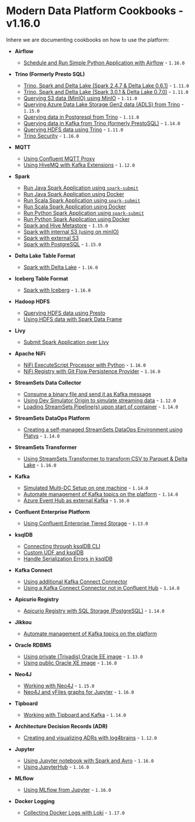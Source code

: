 # Modern Data Platform Cookbooks  - v1.16.0
Inhere we are documenting cookbooks on how to use the platform:

 * **Airflow**
   * [Schedule and Run Simple Python Application with Airflow](./recipes/airflow-schedule-python-app/README.md) - `1.16.0`

 * **Trino (Formerly Presto SQL)**
   * [Trino, Spark and Delta Lake (Spark 2.4.7 & Delta Lake 0.6.1)](./recipes/delta-lake-and-trino-spark2.4/README.md) - `1.11.0`
   * [Trino, Spark and Delta Lake (Spark 3.0.1 & Delta Lake 0.7.0)](./recipes/delta-lake-and-trino-spark3.0/README.md) - `1.11.0`
   * [Querying S3 data (MinIO) using MinIO](./recipes/querying-minio-with-trino/README.md) - `1.11.0`
   * [Querying Azure Data Lake Storage Gen2 data (ADLS) from Trino](./recipes/querying-adls-with-trino/README.md) - `1.15.0`
   * [Querying data in Postgresql from Trino](./recipes/querying-postgresql-with-trino/README.md) - `1.11.0`
   * [Querying data in Kafka from Trino (formerly PrestoSQL)](./recipes/querying-kafka-with-trino/README.md) - `1.14.0`
   * [Querying HDFS data using Trino](./recipes/querying-hdfs-with-presto/README.md) - `1.11.0`
   * [Trino Security](./recipes/trino-security/README.md) - `1.16.0`

 * **MQTT**
   * [Using Confluent MQTT Proxy](./recipes/using-mqtt-proxy/README.md)
   * [Using HiveMQ with Kafka Extensions](./recipes/using-hivemq-with-kafka-extension/README.md) - `1.12.0`

 * **Spark**
   * [Run Java Spark Application using `spark-submit`](./recipes/run-spark-simple-app-java-submit/README.md)
   * [Run Java Spark Application using Docker](./recipes/run-spark-simple-app-java-docker/README.md)
   * [Run Scala Spark Application using `spark-submit`](./recipes/run-spark-simple-app-scala-submit/README.md)
   * [Run Scala Spark Application using Docker](./recipes/run-spark-simple-app-scala-docker/README.md)
   * [Run Python Spark Application using `spark-submit`](./recipes/run-spark-simple-app-python-submit/README.md)
   * [Run Python Spark Application using Docker](./recipes/run-spark-simple-app-python-docker/README.md)   
   * [Spark and Hive Metastore](./recipes/spark-and-hive-metastore/README.md) - `1.15.0`
   * [Spark with internal S3 (using on minIO)](./recipes/spark-with-internal-s3/README.md)
   * [Spark with external S3](./recipes/spark-with-external-s3/README.md)
   * [Spark with PostgreSQL](./recipes/spark-with-postgresql/README.md) - `1.15.0`

 * **Delta Lake Table Format**
   * [Spark with Delta Lake](./recipes/delta-lake-with-spark/README.md) - `1.16.0`

 * **Iceberg Table Format**
   * [Spark with Iceberg](./recipes/iceberg-with-spark/README.md) - `1.16.0`

 * **Hadoop HDFS**
   * [Querying HDFS data using Presto](./recipes/querying-hdfs-with-presto/README.md)
   * [Using HDFS data with Spark Data Frame](./recipes/using-hdfs-with-spark/README.md)

 * **Livy**
   * [Submit Spark Application over Livy](./recipes/run-spark-simple-app-scala-livy/README.md)

 * **Apache NiFi**
   * [NiFi ExecuteScript Processor with Python](./recipes/nifi-execute-processor-with-python/README.md) - `1.16.0`
   * [NiFi Registry with Git Flow Persistence Provider](./recipes/nifi-registry-with-git/README.md) - `1.16.0`

 * **StreamSets Data Collector**
   * [Consume a binary file and send it as Kafka message](./recipes/streamsets-binary-file-to-kafka/README.md)
   * [Using Dev Simulator Origin to simulate streaming data](./recipes/using-dev-simulator-origin/README.md) - `1.12.0`
   * [Loading StreamSets Pipeline(s) upon start of container](./recipes/streamsets-loading-pipelines/README.md) - `1.14.0`

 * **StreamSets DataOps Platform**
   * [Creating a self-managed StreamSets DataOps Environment using Platys](./recipes/streamsets-dataops-creating-environment/README.md) - `1.14.0`

 * **StreamSets Transformer**
   * [Using StreamSets Transformer to transform CSV to Parquet & Delta Lake](./recipes/streamsets-transformer-transform-csv-to-deltalake/README.md) - `1.16.0`    

 * **Kafka**
   * [Simulated Multi-DC Setup on one machine](./recipes/simulated-multi-dc-setup/README.md) - `1.14.0`  
   * [Automate management of Kafka topics on the platform](./recipes/jikkou-automate-kafka-topics-management/README.md) - `1.14.0`
   * [Azure Event Hub as external Kafka](./recipes/azure-event-hub-as-external-kafka/README.md) - `1.16.0`

 * **Confluent Enterprise Platform**
   * [Using Confluent Enterprise Tiered Storage](./recipes/confluent-tiered-storage/README.md) - `1.13.0`

 * **ksqlDB**
   * [Connecting through ksqlDB CLI](./recipes/connecting-through-ksqldb-cli/README.md)    
   * [Custom UDF and ksqlDB](./recipes/custom-udf-and-ksqldb/README.md)    
   * [Handle Serialization Errors in ksqlDB](./recipes/ksqldb-handle-deserializaion-error/README.md)    

 * **Kafka Connect**
   * [Using additional Kafka Connect Connector](./recipes/using-additional-kafka-connect-connector/README.md)
   * [Using a Kafka Connect Connector not in Confluent Hub](./recipes/using-kafka-connector-not-in-confluent-hub/README.md) - `1.14.0`

 * **Apicurio Registry**
   * [Apicurio Registry with SQL Storage (PostgreSQL)](./recipes/apicurio-with-database-storage/README.md) - `1.14.0`

 * **Jikkou**
   * [Automate management of Kafka topics on the platform](./recipes/jikkou-automate-kafka-topics-management/README.md)    

 * **Oracle RDBMS**
   * [Using private (Trivadis) Oracle EE image](./recipes/using-private-oracle-ee-image/README.md) - `1.13.0`    
   * [Using public Oracle XE image](./recipes/using-public-oracle-xe-image/README.md) - `1.16.0`    

 * **Neo4J**
   * [Working with Neo4J](./recipes/working-with-neo4j/README.md) - `1.15.0`  
   * [Neo4J and yFiles graphs for Jupyter](./recipes/neo4j-jupyter-yfiles/README.md) - `1.16.0`   

 * **Tipboard**
   * [ Working with Tipboard and Kafka](./recipes/tipboard-and-kafka/README.md) - `1.14.0`    

 * **Architecture Decision Records (ADR)**
   * [Creating and visualizing ADRs with log4brains](./recipes/creating-adr-with-log4brains/README.md) - `1.12.0`    

 * **Jupyter**
   * [Using Jupyter notebook with Spark and Avro](./recipes/jupyter-spark/README.md) - `1.16.0` 
   * [Using JupyterHub](./recipes/using-jupyter-hub/README.md) - `1.16.0` 

 * **MLflow**
   * [Using MLflow from Jupyter](./recipes/using-mflow-from-jupyter/README.md) - `1.16.0` 

 * **Docker Logging**
   * [Collecting Docker Logs with Loki](./recipes/collecting-docker-logs-with-loki/README.md) - `1.17.0` 

